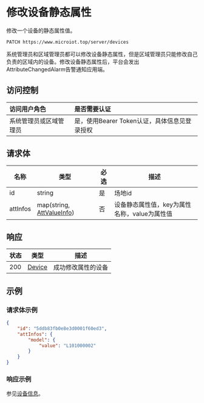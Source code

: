 # 修改设备静态属性

修改一个设备的静态属性值。

``` HTTP
PATCH https://www.microiot.top/server/devices
```
系统管理员和区域管理员都可以修改设备静态属性，但是区域管理员只能修改自己负责的区域内的设备。修改设备静态属性后，平台会发出AttributeChangedAlarm告警通知应用端。

## 访问控制

| 访问用户角色           | 是否需要认证                                 |
| :--------------------- | :------------------------------------------- |
| 系统管理员或区域管理员 | 是，使用Bearer Token认证，具体信息见登录授权 |


## 请求体

| 名称     | 类型                                                         | 必选 | 描述                                         |
| -------- | ------------------------------------------------------------ | ---- | -------------------------------------------- |
| id       | string                                                       | 是   | 场地id                                       |
| attInfos | map(string, [AttValueInfo](../datatype/valueinfo.md#attvalueinfo)) | 否   | 设备静态属性值，key为属性名称，value为属性值 |


## 响应

| 状态 | 类型                          | 描述               |
| ---- | ----------------------------- | ------------------ |
| 200  | [Device](adddevice.md#device) | 成功修改属性的设备 |



## 示例

### 请求体示例

``` JSON
{
    "id": "5ddb83fb0e8e3d0001f60ed3",
    "attInfos": {
        "model": {
            "value": "L101000002"
        }
    }
}
```

### 响应示例

参见[设备信息](adddevice.md#_7)。


